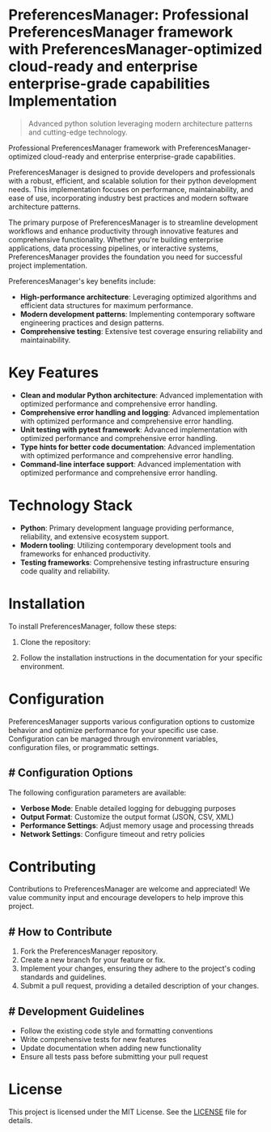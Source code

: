 <!-- fallback_PreferencesManager_20250810064234_26262 -->

# PreferencesManager: Professional PreferencesManager framework with PreferencesManager-optimized cloud-ready and enterprise enterprise-grade capabilities Implementation
> Advanced python solution leveraging modern architecture patterns and cutting-edge technology.

Professional PreferencesManager framework with PreferencesManager-optimized cloud-ready and enterprise enterprise-grade capabilities.

PreferencesManager is designed to provide developers and professionals with a robust, efficient, and scalable solution for their python development needs. This implementation focuses on performance, maintainability, and ease of use, incorporating industry best practices and modern software architecture patterns.

The primary purpose of PreferencesManager is to streamline development workflows and enhance productivity through innovative features and comprehensive functionality. Whether you're building enterprise applications, data processing pipelines, or interactive systems, PreferencesManager provides the foundation you need for successful project implementation.

PreferencesManager's key benefits include:

* **High-performance architecture**: Leveraging optimized algorithms and efficient data structures for maximum performance.
* **Modern development patterns**: Implementing contemporary software engineering practices and design patterns.
* **Comprehensive testing**: Extensive test coverage ensuring reliability and maintainability.

# Key Features

* **Clean and modular Python architecture**: Advanced implementation with optimized performance and comprehensive error handling.
* **Comprehensive error handling and logging**: Advanced implementation with optimized performance and comprehensive error handling.
* **Unit testing with pytest framework**: Advanced implementation with optimized performance and comprehensive error handling.
* **Type hints for better code documentation**: Advanced implementation with optimized performance and comprehensive error handling.
* **Command-line interface support**: Advanced implementation with optimized performance and comprehensive error handling.

# Technology Stack

* **Python**: Primary development language providing performance, reliability, and extensive ecosystem support.
* **Modern tooling**: Utilizing contemporary development tools and frameworks for enhanced productivity.
* **Testing frameworks**: Comprehensive testing infrastructure ensuring code quality and reliability.

# Installation

To install PreferencesManager, follow these steps:

1. Clone the repository:


2. Follow the installation instructions in the documentation for your specific environment.

# Configuration

PreferencesManager supports various configuration options to customize behavior and optimize performance for your specific use case. Configuration can be managed through environment variables, configuration files, or programmatic settings.

## # Configuration Options

The following configuration parameters are available:

* **Verbose Mode**: Enable detailed logging for debugging purposes
* **Output Format**: Customize the output format (JSON, CSV, XML)
* **Performance Settings**: Adjust memory usage and processing threads
* **Network Settings**: Configure timeout and retry policies

# Contributing

Contributions to PreferencesManager are welcome and appreciated! We value community input and encourage developers to help improve this project.

## # How to Contribute

1. Fork the PreferencesManager repository.
2. Create a new branch for your feature or fix.
3. Implement your changes, ensuring they adhere to the project's coding standards and guidelines.
4. Submit a pull request, providing a detailed description of your changes.

## # Development Guidelines

* Follow the existing code style and formatting conventions
* Write comprehensive tests for new features
* Update documentation when adding new functionality
* Ensure all tests pass before submitting your pull request

# License

This project is licensed under the MIT License. See the [LICENSE](https://github.com/laurindoisaac/PreferencesManager/blob/main/LICENSE) file for details.
